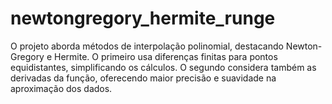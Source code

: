 # newtongregory_hermite_runge
O projeto aborda métodos de interpolação polinomial, destacando Newton-Gregory e Hermite. O primeiro usa diferenças finitas para pontos equidistantes, simplificando os cálculos. O segundo considera também as derivadas da função, oferecendo maior precisão e suavidade na aproximação dos dados.
